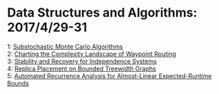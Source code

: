 # Data Structures and Algorithms: 2017/4/29-31  
1: [Substochastic Monte Carlo Algorithms](https://doi.org/10.48550/arXiv.1704.09014)  
2: [Charting the Complexity Landscape of Waypoint Routing](https://doi.org/10.48550/arXiv.1705.00055)  
3: [Stability and Recovery for Independence Systems](https://doi.org/10.48550/arXiv.1705.00127)  
4: [Replica Placement on Bounded Treewidth Graphs](https://doi.org/10.48550/arXiv.1705.00145)  
5: [Automated Recurrence Analysis for Almost-Linear Expected-Runtime Bounds](https://doi.org/10.48550/arXiv.1705.00314)  